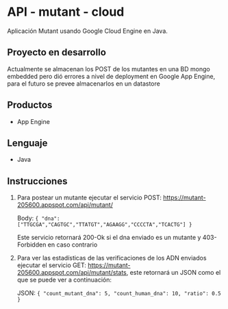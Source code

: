 API - mutant - cloud
==================

Aplicación Mutant usando Google Cloud Engine en Java.

## Proyecto en desarrollo

Actualmente se almacenan los POST de los mutantes en una BD mongo embedded pero dió errores a nivel de deployment en Google App Engine, para el futuro se prevee almacenarlos en un datastore

## Productos
- App Engine

## Lenguaje
- Java

## Instrucciones

1. Para postear un mutante ejecutar el servicio POST: https://mutant-205600.appspot.com/api/mutant/

    Body:
        `{
            "dna": ["TTGCGA","CAGTGC","TTATGT","AGAAGG","CCCCTA","TCACTG"]
        }`

   Este servicio retornará 200-Ok si el dna enviado es un mutante y 403-Forbidden en caso contrario

1. Para ver las estadísticas de las verificaciones de los ADN enviados ejecutar el servicio GET: https://mutant-205600.appspot.com/api/mutant/stats, este retornará un JSON como el que se puede ver a continuación:

    JSON:
        `{
            "count_mutant_dna": 5,
            "count_human_dna": 10,
            "ratio": 0.5
        }`
    